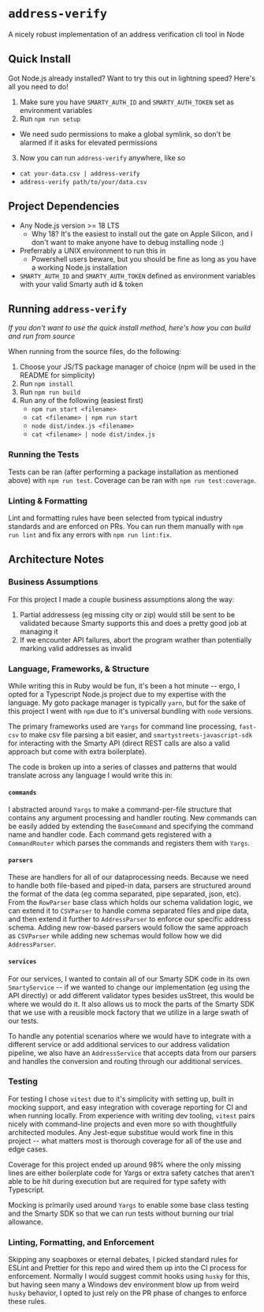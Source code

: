 # `address-verify`

A nicely robust implementation of an address verification cli tool in Node

## Quick Install

Got Node.js already installed? Want to try this out in lightning speed? Here's all you need to do!

1. Make sure you have `SMARTY_AUTH_ID` and `SMARTY_AUTH_TOKEN` set as environment variables
2. Run `npm run setup`

- We need sudo permissions to make a global symlink, so don't be alarmed if it asks for elevated permissions

3. Now you can run `address-verify` anywhere, like so

- `cat your-data.csv | address-verify`
- `address-verify path/to/your/data.csv`

## Project Dependencies

- Any Node.js version >= 18 LTS
  - Why 18? It's the easiest to install out the gate on Apple Silicon, and I don't want to make anyone have to debug installing node :)
- Preferrably a UNIX environment to run this in
  - Powershell users beware, but you should be fine as long as you have a working Node.js installation
- `SMARTY_AUTH_ID` and `SMARTY_AUTH_TOKEN` defined as environment variables with your valid Smarty auth id & token

## Running `address-verify`

_If you don't want to use the quick install method, here's how you can build and run from source_

When running from the source files, do the following:

1. Choose your JS/TS package manager of choice (npm will be used in the README for simplicity)
2. Run `npm install`
3. Run `npm run build`
4. Run any of the following (easiest first)
   - `npm run start <filename>`
   - `cat <filename> | npm run start`
   - `node dist/index.js <filename>`
   - `cat <filename> | node dist/index.js`

### Running the Tests

Tests can be ran (after performing a package installation as mentioned above) with `npm run test`. Coverage can be ran with `npm run test:coverage`.

### Linting & Formatting

Lint and formatting rules have been selected from typical industry standards and are enforced on PRs. You can run them manually with `npm run lint` and fix any errors with `npm run lint:fix`.

## Architecture Notes

### Business Assumptions

For this project I made a couple business assumptions along the way:

1. Partial addressess (eg missing city or zip) would still be sent to be validated because Smarty supports this and does a pretty good job at managing it
2. If we encounter API failures, abort the program wrather than potentially marking valid addresses as invalid

### Language, Frameworks, & Structure

While writing this in Ruby would be fun, it's been a hot minute -- ergo, I opted for a Typescript Node.js project due to my expertise with the language. My goto package manager is typically `yarn`, but for the sake of this project I went with `npm` due to it's universal bundling with `node` versions.

The primary frameworks used are `Yargs` for command line processing, `fast-csv` to make csv file parsing a bit easier, and `smartystreets-javascript-sdk` for interacting with the Smarty API (direct REST calls are also a valid approach but come with extra boilerplate).

The code is broken up into a series of classes and patterns that would translate across any language I would write this in:

#### `commands`

I abstracted around `Yargs` to make a command-per-file structure that contains any argument processing and handler routing. New commands can be easily added by extending the `BaseCommand` and specifying the command name and handler code. Each command gets registered with a `CommandRouter` which parses the commands and registers them with `Yargs`.

#### `parsers`

These are handlers for all of our dataprocessing needs. Because we need to handle both file-based and piped-in data, parsers are structured around the format of the data (eg comma separated, pipe separated, json, etc). From the `RowParser` base class which holds our schema validation logic, we can extend it to `CSVParser` to handle comma separated files and pipe data, and then extend it further to `AddressParser` to enforce our specific address schema. Adding new row-based parsers would follow the same approach as `CSVParser` while adding new schemas would follow how we did `AddressParser`.

#### `services`

For our services, I wanted to contain all of our Smarty SDK code in its own `SmartyService` -- if we wanted to change our implementation (eg using the API directly) or add different validator types besides usStreet, this would be where we would do it. It also allows us to mock the parts of the Smarty SDK that we use with a reusible mock factory that we utilize in a large swath of our tests.

To handle any potential scenarios where we would have to integrate with a different service or add additional services to our address validation pipeline, we also have an `AddressService` that accepts data from our parsers and handles the conversion and routing through our additional services.

### Testing

For testing I chose `vitest` due to it's simplicity with setting up, built in mocking support, and easy integration with coverage reporting for CI and when running locally. From experience with writing dev tooling, `vitest` pairs nicely with command-line projects and even more so with thoughtfully architected modules. Any Jest-eque substitue would work fine in this project -- what matters most is thorough coverage for all of the use and edge cases.

Coverage for this project ended up around 98% where the only missing lines are either boilerplate code for Yargs or extra safety catches that aren't able to be hit during execution but are required for type safety with Typescript.

Mocking is primarily used around `Yargs` to enable some base class testing and the Smarty SDK so that we can run tests without burning our trial allowance.

### Linting, Formatting, and Enforcement

Skipping any soapboxes or eternal debates, I picked standard rules for ESLint and Prettier for this repo and wired them up into the CI process for enforcement. Normally I would suggest commit hooks using `husky` for this, but having seen many a Windows dev environment blow up from weird `husky` behavior, I opted to just rely on the PR phase of changes to enforce these rules.
